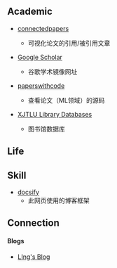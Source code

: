 ## Academic

- [connectedpapers](https://www.connectedpapers.com/)
  - 可视化论文的引用/被引用文章

- [Google Scholar](https://gfsoso.99lb.net/scholar.html)
  - 谷歌学术镜像网址

- [paperswithcode](https://paperswithcode.com/)
  - 查看论文（ML领域）的源码

- [XJTLU Library Databases](https://login.ez.xjtlu.edu.cn/login)
  - 图书馆数据库

## Life


## Skill

- [docsify](https://docsify.js.org/#/zh-cn/)
  - 此网页使用的博客框架

## Connection

#### Blogs

- [LIng's Blog](https://www.chongfeng-ling.com/)
